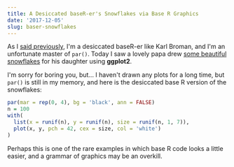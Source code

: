 ```yaml
---
title: A Desiccated baseR-er's Snowflakes via Base R Graphics
date: '2017-12-05'
slug: baser-snowflakes
---
```


As I [said previously](/en/2017/10/base-r-broman/), I'm a desiccated baseR-er like Karl Broman, and I'm an unfortunate master of `par()`. Today I saw a lovely papa drew [some beautiful snowflakes](https://twitter.com/ikashnitsky/status/937786580231696384) for his daughter using **ggplot2**.

I'm sorry for boring you, but... I haven't drawn any plots for a long time, but `par()` is still in my memory, and here is the desiccated base R version of the snowflakes:

```r
par(mar = rep(0, 4), bg = 'black', ann = FALSE)
n = 100
with(
  list(x = runif(n), y = runif(n), size = runif(n, 1, 7)),
  plot(x, y, pch = 42, cex = size, col = 'white')
)
```

Perhaps this is one of the rare examples in which base R code looks a little easier, and a grammar of graphics may be an overkill.
